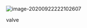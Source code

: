 ![image-20200922222102607](https://tva1.sinaimg.cn/large/007S8ZIlly1gizsjpw64nj30pz0hbwii.jpg)

valve